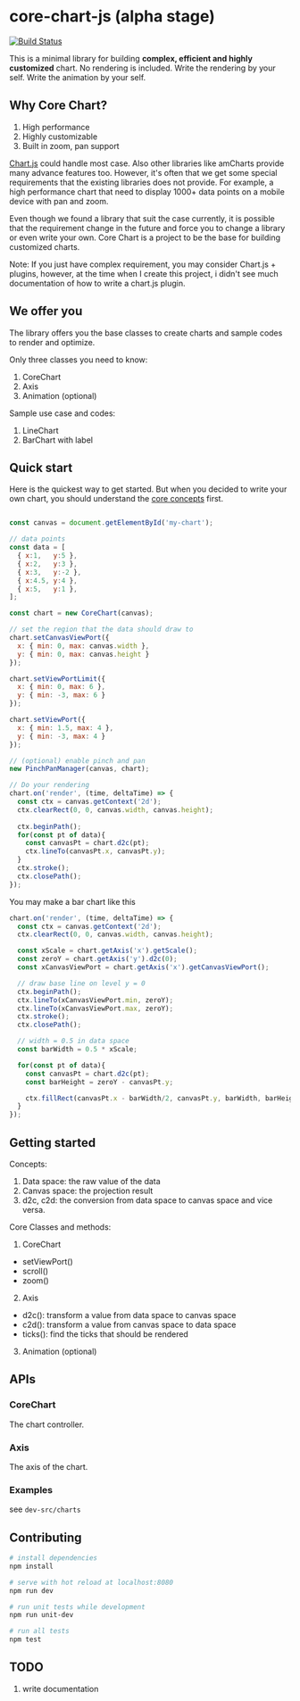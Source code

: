 # core-chart-js (alpha stage)

[![Build Status](https://travis-ci.org/BrianSo/core-chart.svg?branch=master)](https://travis-ci.org/BrianSo/core-chart)

This is a minimal library for building **complex, efficient and highly customized** chart. No rendering is included. 
Write the rendering by your self. Write the animation by your self.

## Why Core Chart?

1. High performance
2. Highly customizable
3. Built in zoom, pan support

[Chart.js](http://www.chartjs.org/) could handle most case. Also other 
libraries like amCharts provide many advance features too. However, 
it's often that we get some special requirements that the existing libraries 
does not provide. For example, a high performance chart that need to display
1000+ data points on a mobile device with pan and zoom.

Even though we found a library that suit the case currently, 
it is possible that the requirement change in the future and force you to 
change a library or even write your own. Core Chart is a project to be the 
base for building customized charts.

Note: If you just have complex requirement, you may consider Chart.js + plugins, 
however, at the time when I create this project, i didn't see much documentation
of how to write a chart.js plugin.

## We offer you

The library offers you the base classes to create charts and sample codes to
render and optimize.

Only three classes you need to know:
1. CoreChart
2. Axis
3. Animation (optional)

Sample use case and codes:
1. LineChart
2. BarChart with label


## Quick start

Here is the quickest way to get started. But when you decided to write your own chart, 
you should understand the [core concepts](#getting-started) first.

```js

const canvas = document.getElementById('my-chart');

// data points
const data = [
  { x:1,   y:5 },
  { x:2,   y:3 },
  { x:3,   y:-2 },
  { x:4.5, y:4 },
  { x:5,   y:1 },
];

const chart = new CoreChart(canvas);

// set the region that the data should draw to
chart.setCanvasViewPort({
  x: { min: 0, max: canvas.width },
  y: { min: 0, max: canvas.height }
});

chart.setViewPortLimit({
  x: { min: 0, max: 6 },
  y: { min: -3, max: 6 }
});

chart.setViewPort({
  x: { min: 1.5, max: 4 },
  y: { min: -3, max: 4 }
});

// (optional) enable pinch and pan
new PinchPanManager(canvas, chart);

// Do your rendering
chart.on('render', (time, deltaTime) => {
  const ctx = canvas.getContext('2d');
  ctx.clearRect(0, 0, canvas.width, canvas.height);
  
  ctx.beginPath();
  for(const pt of data){
    const canvasPt = chart.d2c(pt);
    ctx.lineTo(canvasPt.x, canvasPt.y);
  }
  ctx.stroke();
  ctx.closePath();
});

```

You may make a bar chart like this

```js
chart.on('render', (time, deltaTime) => {
  const ctx = canvas.getContext('2d');
  ctx.clearRect(0, 0, canvas.width, canvas.height);

  const xScale = chart.getAxis('x').getScale();
  const zeroY = chart.getAxis('y').d2c(0);
  const xCanvasViewPort = chart.getAxis('x').getCanvasViewPort();

  // draw base line on level y = 0
  ctx.beginPath();
  ctx.lineTo(xCanvasViewPort.min, zeroY);
  ctx.lineTo(xCanvasViewPort.max, zeroY);
  ctx.stroke();
  ctx.closePath();

  // width = 0.5 in data space
  const barWidth = 0.5 * xScale;

  for(const pt of data){
    const canvasPt = chart.d2c(pt);
    const barHeight = zeroY - canvasPt.y;

    ctx.fillRect(canvasPt.x - barWidth/2, canvasPt.y, barWidth, barHeight);
  }
});
```


## Getting started

Concepts:  
1. Data space: the raw value of the data
2. Canvas space: the projection result
3. d2c, c2d: the conversion from data space to canvas space and vice versa.

Core Classes and methods:
1. CoreChart
  - setViewPort()
  - scroll()
  - zoom()
2. Axis
  - d2c(): transform a value from data space to canvas space
  - c2d(): transform a value from canvas space to data space
  - ticks(): find the ticks that should be rendered
3. Animation (optional)

## APIs
### CoreChart
The chart controller.

### Axis
The axis of the chart. 

### Examples
see `dev-src/charts`

## Contributing

``` bash
# install dependencies
npm install

# serve with hot reload at localhost:8080
npm run dev

# run unit tests while development
npm run unit-dev

# run all tests
npm test
```

## TODO
1. write documentation
